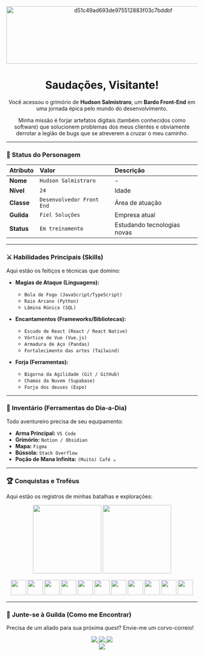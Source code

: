 <div align="center">

<img width="600" height="151" alt="d51c49ad693de975512883f03c7bddbf" src="https://github.com/user-attachments/assets/7ebaac4a-6177-48a6-831a-4d1885c2cebc" />

  <h1>Saudações, Visitante!</h1>
  
  <p>Você acessou o grimório de <strong>Hudson Salmistraro</strong>, um <strong>Bardo Front-End</strong> em uma jornada épica pelo mundo do desenvolvimento.</p>

  <p>Minha missão é forjar artefatos digitais (também conhecidos como software) que solucionem problemas dos meus clientes e obviamente derrotar a legião de bugs que se atreverem a cruzar o meu caminho.</p>

</div>

---

### 📜 Status do Personagem

| Atributo | Valor | Descrição |
| :--- | :--- | :--- |
| **Nome** | `Hudson Salmistraro` | - |
| **Nível** | `24` | Idade |
| **Classe** | `Desenvolvedor Front End` | Área de atuação |
| **Guilda** | `Fiel Soluções` | Empresa atual |
| **Status** | `Em treinamento` | Estudando tecnologias novas |

---

### ⚔️ Habilidades Principais (Skills)

Aqui estão os feitiços e técnicas que domino:

- **Magias de Ataque (Linguagens):**
  - `Bola de Fogo (JavaScript/TypeScript)`
  - `Raio Arcano (Python)`
  - `Lâmina Rúnica (SQL)`

- **Encantamentos (Frameworks/Bibliotecas):**
  - `Escudo de React (React / React Native)`
  - `Vórtice de Vue (Vue.js)`
  - `Armadura de Aço (Pandas)`
  - `Fortalecimento das artes (Tailwind)`

- **Forja (Ferramentas):**
  - `Bigorna da Agilidade (Git / GitHub)`
  - `Chamas da Nuvem (Supabase)`
  - `Forja dos deuses (Expo)`

---

### 🎒 Inventário (Ferramentas do Dia-a-Dia)

Todo aventureiro precisa de seu equipamento:

- **Arma Principal:** `VS Code`
- **Grimório:** `Notion / Obsidian`
- **Mapa:** `Figma`
- **Bússola:** `Stack Overflow`
- **Poção de Mana Infinita:** `(Muito) Café ☕`

---

### 🏆 Conquistas e Troféus

Aqui estão os registros de minhas batalhas e explorações:

<div align="center">
  
  <img height="180em" src="https://github-readme-stats.vercel.app/api?username=HudSalm&show_icons=true&theme=ambient_gradient&include_all_commits=true&count_private=true"/>
  <img height="180em" src="https://github-readme-stats.vercel.app/api/top-langs/?username=HudSalm&layout=compact&langs_count=7&theme=ambient_gradient"/>
  
  <b></b>
</div>
<div align="center">
  <img height="40em" src="https://cdn.jsdelivr.net/gh/devicons/devicon@latest/icons/html5/html5-original.svg" />
  <img height="40em" src="https://cdn.jsdelivr.net/gh/devicons/devicon@latest/icons/css3/css3-original.svg" />
  <img height="40em" src="https://cdn.jsdelivr.net/gh/devicons/devicon@latest/icons/sass/sass-original.svg" />
  <img height="40em" src="https://cdn.jsdelivr.net/gh/devicons/devicon@latest/icons/tailwindcss/tailwindcss-original-wordmark.svg" />
  <img height="40em" src="https://cdn.jsdelivr.net/gh/devicons/devicon@latest/icons/javascript/javascript-original.svg" />
  <img height="40em" src="https://cdn.jsdelivr.net/gh/devicons/devicon@latest/icons/typescript/typescript-original.svg" />
  <img height="40em" src="https://cdn.jsdelivr.net/gh/devicons/devicon@latest/icons/react/react-original.svg" />
  <img height="40em" src="https://cdn.jsdelivr.net/gh/devicons/devicon@latest/icons/vuejs/vuejs-original.svg" />
  <img height="40em" src="https://cdn.jsdelivr.net/gh/devicons/devicon@latest/icons/supabase/supabase-original.svg" />
  <img height="40em" src="https://cdn.jsdelivr.net/gh/devicons/devicon@latest/icons/azuresqldatabase/azuresqldatabase-original.svg" />
  <img height="40em" src="https://cdn.jsdelivr.net/gh/devicons/devicon@latest/icons/python/python-original.svg" />
</div>

---

### 🍻 Junte-se à Guilda (Como me Encontrar)

Precisa de um aliado para sua próxima *quest*? Envie-me um corvo-correio!

<div align="center">

  <a href="https://www.linkedin.com/in/hudson-salmistraro-oliveira-carvalho-926b3622b/" target="_blank">
    <img src="https://img.shields.io/badge/-LinkedIn-%230077B5?style=for-the-badge&logo=linkedin&logoColor=white" target="_blank">
  </a>
  
  <a href="mailto:hudson.salm2001@outlook.com" target="_blank">
    <img src="https://img.shields.io/badge/Outlook-0078D4?style=for-the-badge&logo=microsoftoutlook&logoColor=white" target="_blank">
</a>
  </a>
  
  <a href="[LINK_DO_SEU_PORTFOLIO]" target="_blank">
    <img src="https://img.shields.io/badge/Portfólio-black?style=for-the-badge&logo=briefcase&logoColor=white" target="_blank">
  </a>
</div>
<div align="center">
   <img src="https://github.com/user-attachments/assets/847d015a-7a3b-4d12-a86b-6fdb4cc5ed04" target="_blank">
</div>

